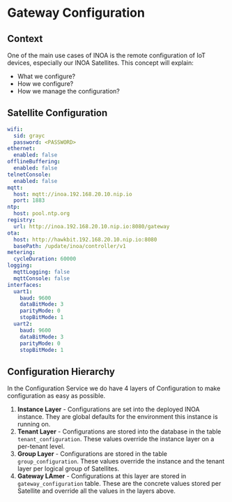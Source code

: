 # Gateway Configuration

## Context

One of the main use cases of INOA is the remote configuration of IoT devices, especially our INOA Satellites.
This concept will explain:

* What we configure?
* How we configure?
* How we manage the configuration?

## Satellite Configuration

```yaml
wifi:
  sid: grayc
  password: <PASSWORD>
ethernet:
  enabled: false
offlineBuffering:
  enabled: false
telnetConsole:
  enabled: false
mqtt:
  host: mqtt://inoa.192.168.20.10.nip.io
  port: 1883
ntp:
  host: pool.ntp.org
registry:
  url: http://inoa.192.168.20.10.nip.io:8080/gateway
ota:
  host: http://hawkbit.192.168.20.10.nip.io:8080
  basePath: /update/inoa/controller/v1
metering:
  cycleDuration: 60000
logging:
  mqttLogging: false
  mqttConsole: false
interfaces:
  uart1:
    baud: 9600
    dataBitMode: 3
    parityMode: 0
    stopBitMode: 1
  uart2:
    baud: 9600
    dataBitMode: 3
    parityMode: 0
    stopBitMode: 1

```

## Configuration Hierarchy

In the Configuration Service we do have 4 layers of Configuration to make configuration as easy as possible.

1. **Instance Layer** - Configurations are set into the deployed INOA instance. They are global defaults for the environment this instance is running on.
2. **Tenant Layer** - Configurations are stored into the database in the table `tenant_configuration`. These values override the instance layer on a per-tenant level.
3. **Group Layer** - Configurations are stored in the table `group_configuration`. These values override the instance and the tenant layer per logical group of Satellites.
4. **Gateway LAmer** - Configurations at this layer are stored in `gateway_configuration` table. These are the concrete values stored per Satellite and override all the values in the layers above.
